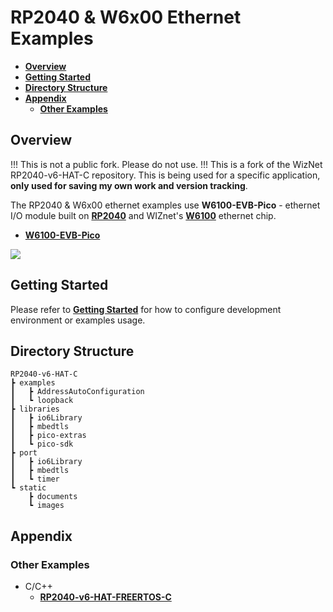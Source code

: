 # RP2040 & W6x00 Ethernet Examples

- [**Overview**](#overview)
- [**Getting Started**](#getting_started)
- [**Directory Structure**](#directory_structure)
- [**Appendix**](#appendix)
    - [**Other Examples**](#other_examples)



<a name="overview"></a>
## Overview

!!! This is not a public fork. Please do not use. !!!
This is a fork of the WizNet RP2040-v6-HAT-C repository. 
This is being used for a specific application, **only used for saving my own work and version tracking**. 

The RP2040 & W6x00 ethernet examples use **W6100-EVB-Pico** - ethernet I/O module built on [**RP2040**][link-rp2040] and WIZnet's [**W6100**][link-w6100] ethernet chip.

- [**W6100-EVB-Pico**][link-w6100-evb-pico]

![][link-w6100-evb-pico_main]



<a name="getting_started"></a>
## Getting Started

Please refer to [**Getting Started**][link-getting_started] for how to configure development environment or examples usage.



<a name="directory_structure"></a>
## Directory Structure

```
RP2040-v6-HAT-C
┣ examples
┃   ┣ AddressAutoConfiguration
┃   ┗ loopback
┣ libraries
┃   ┣ io6Library
┃   ┣ mbedtls
┃   ┣ pico-extras
┃   ┗ pico-sdk
┣ port
┃   ┣ io6Library
┃   ┣ mbedtls
┃   ┗ timer
┗ static
    ┣ documents
    ┗ images
```



<a name="appendix"></a>
## Appendix



<a name="other_examples"></a>
### Other Examples

- C/C++
    - [**RP2040-v6-HAT-FREERTOS-C**][link-rp2040-v6-hat-freertos-c]



<!--
Link
-->

[link-rp2040]: https://www.raspberrypi.org/products/rp2040/
[link-w6100]: https://docs.wiznet.io/Product/iEthernet/W6100/overview
[link-w6100-evb-pico]: https://docs.wiznet.io/Product/iEthernet/W6100/w6100-evb-pico
[link-w6100-evb-pico_main]: https://github.com/Wiznet/RP2040-v6-HAT-C/blob/main/static/images/w6100-evb-pico_main.png
[link-getting_started]: https://github.com/Wiznet/RP2040-v6-HAT-C/blob/main/static/documents/getting_started.md
[link-rp2040-v6-hat-freertos-c]: https://github.com/Wiznet/RP2040-v6-HAT-FREERTOS-C
